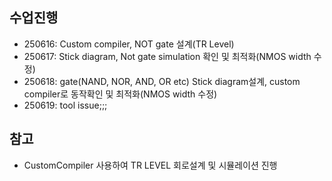 ## 수업진행
* 250616: Custom compiler, NOT gate 설계(TR Level)
* 250617: Stick diagram, Not gate simulation 확인 및 최적화(NMOS width 수정)
* 250618: gate(NAND, NOR, AND, OR etc) Stick diagram설계, custom compiler로 동작확인 및 최적화(NMOS width 수정)
* 250619: tool issue;;;
## 참고
* CustomCompiler 사용하여 TR LEVEL 회로설계 및 시뮬레이션 진행
